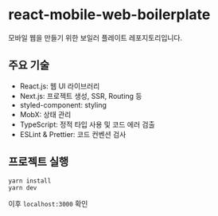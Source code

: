 # react-mobile-web-boilerplate

모바일 웹을 만들기 위한 보일러 플레이트 레포지토리입니다.

## 주요 기술

- React.js: 웹 UI 라이브러리
- Next.js: 프로젝트 생성, SSR, Routing 등
- styled-component: styling
- MobX: 상태 관리
- TypeScript: 정적 타입 사용 및 코드 에러 검출
- ESLint & Prettier: 코드 컨벤션 검사

## 프로젝트 실행

```
yarn install 
yarn dev
```
이후 `localhost:3000` 확인
